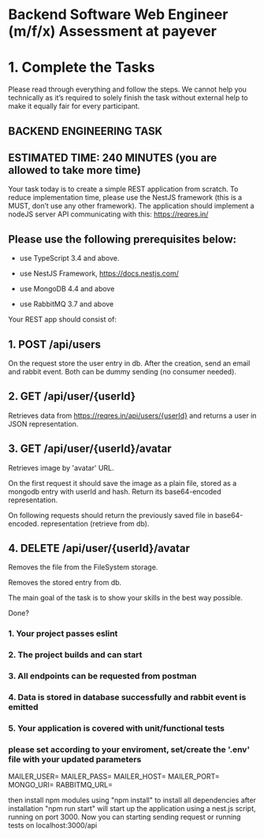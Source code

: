 # Backend Software Web Engineer (m/f/x) Assessment at payever


# 1. Complete the Tasks
Please read through everything and follow the steps. We cannot help you technically as it’s required to solely finish the task without external help to make it equally fair for every participant.


## BACKEND ENGINEERING TASK
## ESTIMATED TIME: 240 MINUTES (you are allowed to take more time)

Your task today is to create a simple REST application from scratch. To reduce implementation time, please use the NestJS framework (this is a MUST, don’t use any other framework). The application should implement a nodeJS server API communicating with this: https://reqres.in/


## Please use the following prerequisites below:

- use TypeScript 3.4 and above. 

- use NestJS Framework, https://docs.nestjs.com/ 

- use MongoDB 4.4 and above 

- use RabbitMQ 3.7 and above




Your REST app should consist of:



## 1. POST /api/users

On the request store the user entry in db. After the creation, send an email and rabbit event. Both can be dummy sending (no consumer needed).

## 2. GET /api/user/{userId}

Retrieves data from https://reqres.in/api/users/{userId} and returns a user in JSON representation.

## 3. GET /api/user/{userId}/avatar

Retrieves image by 'avatar' URL.

On the first request it should save the image as a plain file, stored as a mongodb entry with userId and hash. Return its base64-encoded representation.

On following requests should return the previously saved file in base64-encoded. representation (retrieve from db).

## 4. DELETE /api/user/{userId}/avatar

Removes the file from the FileSystem storage.

Removes the stored entry from db.


The main goal of the task is to show your skills in the best way possible.

Done?

### 1. Your project passes eslint
### 2. The project builds and can start
### 3. All endpoints can be requested from postman
### 4. Data is stored in database successfully and rabbit event is emitted
### 5. Your application is covered with unit/functional tests

### please set according to your enviroment, set/create the '.env' file with your updated parameters
MAILER_USER= <YOUR-MAILER-USER>
MAILER_PASS=<YOUR-MAILER-PASS>
MAILER_HOST=<YOUR-MAILER-HOST>
MAILER_PORT=<YOUR-MAILER-PORT>
MONGO_URI= <YOUR-MONGO-URI>
RABBITMQ_URL=<YOUR-RABBITMQ-URL>

then install npm modules using "npm install" to install all dependencies
after installation "npm run start" will start up the application using a nest.js script, running on port 3000. 
Now you can starting sending request or running tests on localhost:3000/api


